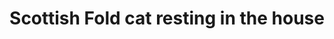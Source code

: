 ---
title: Scottish Fold cat resting in the house
creator: Mihai Matei
license: CC BY-SA 3.0
licence-url: https://creativecommons.org/licenses/by-sa/3.0/deed.en
image-url: https://upload.wikimedia.org/wikipedia/commons/5/5d/Adult_Scottish_Fold.jpg
---